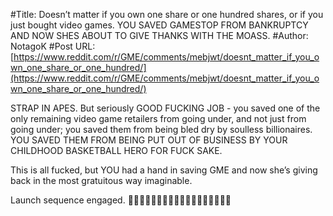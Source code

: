 #Title: Doesn’t matter if you own one share or one hundred shares, or if you just bought video games. YOU SAVED GAMESTOP FROM BANKRUPTCY AND NOW SHES ABOUT TO GIVE THANKS WITH THE MOASS.
#Author: NotagoK
#Post URL: [https://www.reddit.com/r/GME/comments/mebjwt/doesnt_matter_if_you_own_one_share_or_one_hundred/](https://www.reddit.com/r/GME/comments/mebjwt/doesnt_matter_if_you_own_one_share_or_one_hundred/)


STRAP IN APES. But seriously GOOD FUCKING JOB - you saved one of the only remaining video game retailers from going under, and not just from going under; you saved them from being bled dry by soulless billionaires. YOU SAVED THEM FROM BEING PUT OUT OF BUSINESS BY YOUR CHILDHOOD BASKETBALL HERO FOR FUCK SAKE. 

This is all fucked, but YOU had a hand in saving GME and now she’s giving back in the most gratuitous way imaginable. 

Launch sequence engaged. 👐💎👐💎👐💎👐💎🦍🦍🦍🚀🚀🚀🚀🚀🚀🚀